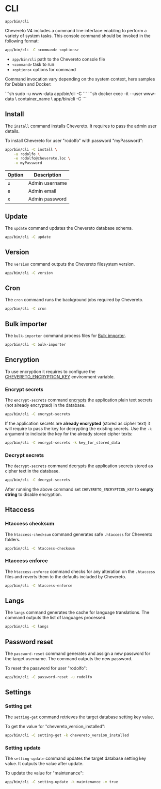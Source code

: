 # CLI

`app/bin/cli`

Chevereto V4 includes a command line interface enabling to perform a variety of system tasks. This console command should be invoked in the following format:

```sh
app/bin/cli -C <command> <options>
```

* `app/bin/cli` path to the Chevereto console file
* `<command>` task to run
* `<options>` options for command

Command invocation vary depending on the system context, here samples for Debian and Docker:

<code-group>
<code-block title="Debian">
```sh
sudo -u www-data app/bin/cli -C <command> <options>
```
</code-block>

<code-block title="Docker">
```sh
docker exec -it --user www-data \
    container_name \
    app/bin/cli -C <command> <options>
```
</code-block>
</code-group>

## Install

The `install` command installs Chevereto. It requires to pass the admin user details.

To install Chevereto for user "rodolfo" with password "myPassword":

```sh
app/bin/cli -C install \
    -u rodolfo \
    -e rodolfo@chevereto.loc \
    -x myPassword
```

| Option | Description    |
| ------ | -------------- |
| u      | Admin username |
| e      | Admin email    |
| x      | Admin password |

## Update

The `update` command updates the Chevereto database schema.

```sh
app/bin/cli -C update
```

## Version

The `version` command outputs the Chevereto filesystem version.

```sh
app/bin/cli -C version
```

## Cron

The `cron` command runs the background jobs required by Chevereto.

```sh
app/bin/cli -C cron
```

## Bulk importer

The `bulk-importer` command process files for [Bulk importer](https://v4-admin.chevereto.com/dashboard/bulk-importer.html).

```sh
app/bin/cli -C bulk-importer
```

## Encryption

To use encryption it requires to configure the [CHEVERETO_ENCRYPTION_KEY](../configuration/environment.md#encryption-key) environment variable.

### Encrypt secrets

The `encrypt-secrets` command [encrypts](encryption.md) the application plain text secrets (not already encrypted) in the database.

```sh
app/bin/cli -C encrypt-secrets
```

If the application secrets are **already encrypted** (stored as cipher text) it will require to pass the key for decrypting the existing secrets. Use the `-k` argument to indicate the key for the already stored cipher texts:

```sh
app/bin/cli -C encrypt-secrets -k key_for_stored_data
```

### Decrypt secrets

The `decrypt-secrets` command decrypts the application secrets stored as cipher text in the database.

```sh
app/bin/cli -C decrypt-secrets
```

After running the above command set `CHEVERETO_ENCRYPTION_KEY` to **empty string** to disable encryption.

## Htaccess

### Htaccess checksum

The `htaccess-checksum` command generates safe `.htaccess` for Chevereto folders.

```sh
app/bin/cli -C htaccess-checksum
```

### Htaccess enforce

The `htaccess-enforce` command checks for any alteration on the `.htaccess` files and reverts them to the defaults included by Chevereto.

```sh
app/bin/cli -C htaccess-enforce
```

## Langs

The `langs` command generates the cache for language translations. The command outputs the list of languages processed.

```sh
app/bin/cli -C langs
```

## Password reset

The `password-reset` command generates and assign a new password for the target username. The command outputs the new password.

To reset the password for user "rodolfo":

```sh
app/bin/cli -C password-reset -u rodolfo
```

## Settings

### Setting get

The `setting-get` command retrieves the target database setting key value.

To get the value for "chevereto_version_installed":

```sh
app/bin/cli -C setting-get -k chevereto_version_installed
```

### Setting update

The `setting-update` command updates the target database setting key value. It outputs the value after update.

To update the value for "maintenance":

```sh
app/bin/cli -C setting-update -k maintenance -v true
```
